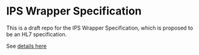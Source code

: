 # IPS Wrapper Specification

This is a draft repo for the IPS Wrapper Specification, which is proposed to be an HL7 specification.

See [details here](spec.md)